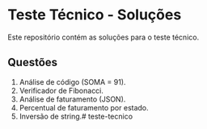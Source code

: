 # Teste Técnico - Soluções

Este repositório contém as soluções para o teste técnico.

## Questões
1. Análise de código (SOMA = 91).
2. Verificador de Fibonacci.
3. Análise de faturamento (JSON).
4. Percentual de faturamento por estado.
5. Inversão de string.#   t e s t e - t e c n i c o  
 